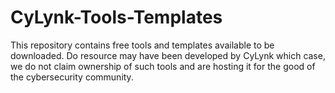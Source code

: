 # CyLynk-Tools-Templates
This repository contains free tools and templates available to be downloaded. Do resource may have been developed by CyLynk which case, we do not claim ownership of such tools and are hosting it for the good of the cybersecurity community.
